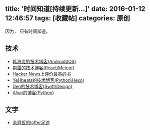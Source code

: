 title: '时间知道[持续更新...]'
date: 2016-01-12 12:46:57
tags: [收藏帖]
categories: 原创
---

因为， 只有时间知道。

<!-- more -->

## 技术

- [韩海龙的技术博客(Android\IOS)](http://hanhailong.com/)
- [荆雷的技术博客(React\Meteor)](http://jinglei.me/)
- [Hacker News上评价最高的书](http://ramiro.org/vis/hn-most-linked-books-unique-users/)
- [YeHbeats的技术博客(Python\Hexo)](http://www.yehbeats.com/)
- [Den的技术博客(Swift\Design)](http://zyden.vicp.cc/#blog)
- [Aljun的博客(Python)](http://aljun.me/)

## 文字

- [余舜哲的lofter足迹](http://think-different-8.lofter.com/view)